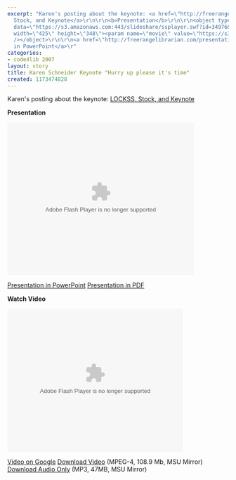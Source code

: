 ```yaml
---
excerpt: "Karen's posting about the keynote: <a href=\"http://freerangelibrarian.com/2007/03/lockss_stock_and_keynote.php\">LOCKSS,
  Stock, and Keynote</a>\r\n\r\n<b>Presentation</b>\r\n\r\n<object type=\"application/x-shockwave-flash\"
  data=\"https://s3.amazonaws.com:443/slideshare/ssplayer.swf?id=34976&doc=code4lib-2007-hurry-up-please-its-time-17840\"
  width=\"425\" height=\"348\"><param name=\"movie\" value=\"https://s3.amazonaws.com:443/slideshare/ssplayer.swf?id=34976&doc=code4lib-2007-hurry-up-please-its-time-17840\"
  /></object>\r\n\r\n<a href=\"http://freerangelibrarian.com/presentations/hurryuppleaseitstime.ppt\">Presentation
  in PowerPoint</a>\r"
categories:
- code4lib 2007
layout: story
title: Karen Schneider Keynote "Hurry up please it's time"
created: 1173474828
---
```

Karen's posting about the keynote: <a href="http://freerangelibrarian.com/2007/03/lockss_stock_and_keynote.php">LOCKSS, Stock, and Keynote</a>

<b>Presentation</b>

<object type="application/x-shockwave-flash" data="https://s3.amazonaws.com:443/slideshare/ssplayer.swf?id=34976&doc=code4lib-2007-hurry-up-please-its-time-17840" width="425" height="348"><param name="movie" value="https://s3.amazonaws.com:443/slideshare/ssplayer.swf?id=34976&doc=code4lib-2007-hurry-up-please-its-time-17840" /></object>

<a href="http://freerangelibrarian.com/presentations/hurryuppleaseitstime.ppt">Presentation in PowerPoint</a>
<a href="http://freerangelibrarian.com/presentations/hurryuppleaseitstime.pdf">Presentation in PDF</a>

<b>Watch Video</b>

<embed style="width:400px; height:326px;" id="VideoPlayback" type="application/x-shockwave-flash" src="http://video.google.com/googleplayer.swf?docId=-8994885552796060698&hl=en" flashvars=""> </embed>

<a href="http://video.google.com/videoplay?docid=-8994885552796060698">Video on Google</a>
<a href="http://streaming.msu.edu/storemedia/download/ebyryan/code4lib07/code4lib07_keynote_karen.mp4">Download Video</a> (MPEG-4, 108.9 Mb, MSU Mirror)
<a href="http://streaming.msu.edu/storemedia/download/ebyryan/c4l07audio/code4lib07_keynote_karen.mp3">Download Audio Only</a> (MP3, 47MB, MSU Mirror)

